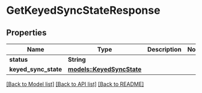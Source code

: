# GetKeyedSyncStateResponse

## Properties

Name | Type | Description | Notes
------------ | ------------- | ------------- | -------------
**status** | **String** |  | 
**keyed_sync_state** | [**models::KeyedSyncState**](Keyed_Sync_State.md) |  | 

[[Back to Model list]](../README.md#documentation-for-models) [[Back to API list]](../README.md#documentation-for-api-endpoints) [[Back to README]](../README.md)


